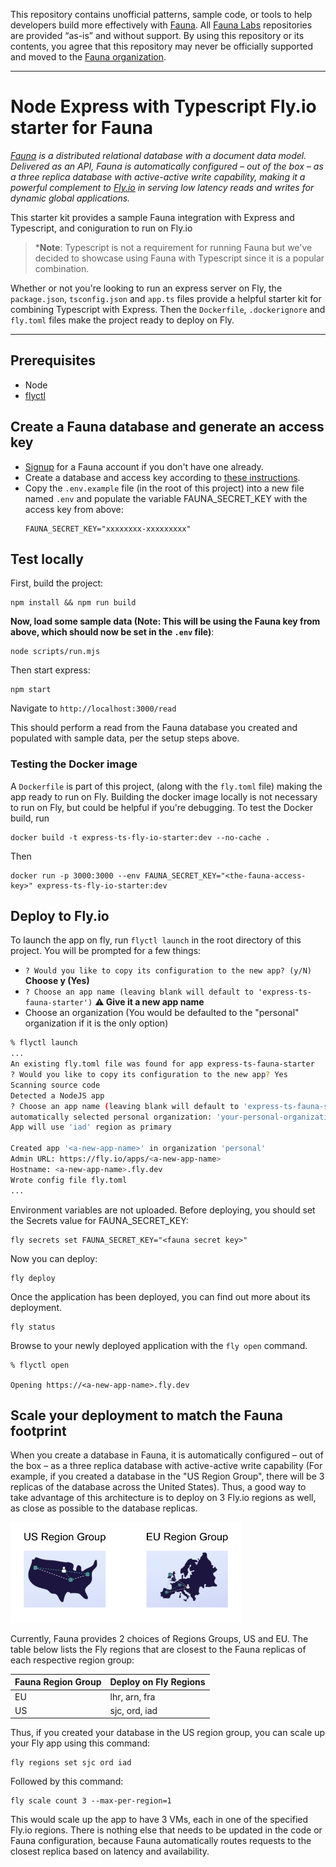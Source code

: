 This repository contains unofficial patterns, sample code, or tools to help developers build more effectively with [Fauna][fauna]. All [Fauna Labs][fauna-labs] repositories are provided “as-is” and without support. By using this repository or its contents, you agree that this repository may never be officially supported and moved to the [Fauna organization][fauna-organization].

---

# Node Express with Typescript Fly.io starter for Fauna

*[Fauna](https://fauna.com/) is a distributed relational database with a document data model. Delivered as an API, Fauna is automatically configured – out of the box – as a three replica database with active-active write capability, making it a powerful complement to [Fly.io](https://fly.io/) in serving low latency reads and writes for dynamic global applications.*

This starter kit provides a sample Fauna integration with Express and Typescript, and coniguration to run on Fly.io

> *__Note__: Typescript is not a requirement for running Fauna but we've decided to showcase using Fauna with Typescript since it is a popular combination.
 
Whether or not you're looking to run an express server  on Fly, the `package.json`, `tsconfig.json` and `app.ts` files provide a helpful starter kit for combining Typescript with Express. Then the `Dockerfile`, `.dockerignore` and `fly.toml` files make the project ready to deploy on Fly.

---

## Prerequisites
* Node
* [flyctl](https://fly.io/docs/hands-on/install-flyctl/)

## Create a Fauna database and generate an access key

* [Signup](https://dashboard.fauna.com/accounts/register) for a Fauna account if you don't have one already.
* Create a database and access key according to [these instructions](https://docs.fauna.com/fauna/current/learn/quick_start/client_quick_start?lang=javascript).
* Copy the `.env.example` file (in the root of this project) into a new file named `.env` and populate the variable FAUNA_SECRET_KEY with the access key from above:
  ```
  FAUNA_SECRET_KEY="xxxxxxxx-xxxxxxxxx"
  ```

## Test locally

First, build the project:
```
npm install && npm run build
```

__Now, load some sample data (**Note**: This will be using the Fauna key from above, which should now be set in the `.env` file)__:
```
node scripts/run.mjs
```

Then start express:
```
npm start
```

Navigate to `http://localhost:3000/read`

This should perform a read from the Fauna database you created and populated with sample data, per the setup steps above.

### Testing the Docker image

A `Dockerfile` is part of this project, (along with the `fly.toml` file) making the app ready to run on Fly. Building the docker image locally is not necessary to run on Fly, but could be helpful if you're debugging. To test the Docker build, run

```
docker build -t express-ts-fly-io-starter:dev --no-cache .
```

Then 
```
docker run -p 3000:3000 --env FAUNA_SECRET_KEY="<the-fauna-access-key>" express-ts-fly-io-starter:dev
```


## Deploy to Fly.io

To launch the app on fly, run `flyctl launch` in the root directory of this project.
You will be prompted for a few things:

* `? Would you like to copy its configuration to the new app? (y/N)` **Choose y (Yes)**
* `? Choose an app name (leaving blank will default to 'express-ts-fauna-starter')` **⚠️ Give it a new app name**
* Choose an organization
  (You would be defaulted to the "personal" organization if it is the only option)

```bash
% flyctl launch
...
An existing fly.toml file was found for app express-ts-fauna-starter
? Would you like to copy its configuration to the new app? Yes
Scanning source code
Detected a NodeJS app
? Choose an app name (leaving blank will default to 'express-ts-fauna-starter') <a-new-app-name>
automatically selected personal organization: 'your-personal-organization'
App will use 'iad' region as primary

Created app '<a-new-app-name>' in organization 'personal'
Admin URL: https://fly.io/apps/<a-new-app-name>
Hostname: <a-new-app-name>.fly.dev
Wrote config file fly.toml
...
```

Environment variables are not uploaded. Before deploying, you should set the Secrets value for FAUNA_SECRET_KEY: 
```
fly secrets set FAUNA_SECRET_KEY="<fauna secret key>"
```

Now you can deploy:
```
fly deploy
```

Once the application has been deployed, you can find out more about its deployment. 
```
fly status
```

Browse to your newly deployed application with the `fly open` command.
```
% flyctl open

Opening https://<a-new-app-name>.fly.dev
```

## Scale your deployment to match the Fauna footprint

When you create a database in Fauna, it is automatically configured – out of the box – as a three replica database with active-active write capability (For example, if you created a database in the "US Region Group", there will be 3 replicas of the database across the United States). Thus, a good way to take advantage of this architecture is to deploy on 3 Fly.io regions as well, as close as possible to the database replicas.

<img src="img/RG.png" alt="Region Groups" width="370">

Currently, Fauna provides 2 choices of Regions Groups, US and EU. The table below lists the Fly regions that are closest to the Fauna replicas of each respective region group:

| Fauna Region Group | Deploy on Fly Regions |
|--------------------|-----------------------|
| EU                 | lhr, arn, fra         |
| US                 | sjc, ord, iad         |

Thus, if you created your database in the US region group, you can scale up your Fly app using this command:

```
fly regions set sjc ord iad
```

Followed by this command:

```
fly scale count 3 --max-per-region=1
```

This would scale up the app to have 3 VMs, each in one of the specified Fly.io regions. There is nothing else that needs to be updated in the code or Fauna configuration, because Fauna automatically routes requests to the closest replica based on latency and availability. 


[fauna]: https://www.fauna.com/
[fauna-labs]: https://github.com/fauna-labs
[fauna-organization]: https://github.com/fauna
